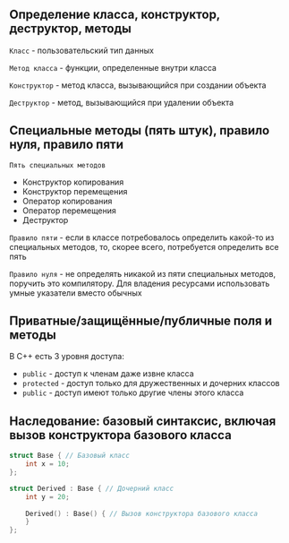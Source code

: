 ## Определение класса, конструктор, деструктор, методы
`Класс` - пользовательский тип данных

`Метод класса` - функции, определенные внутри класса

`Конструктор` - метод класса, вызывающийся при создании объекта

`Деструктор` - метод, вызывающийся при удалении объекта

## Специальные методы (пять штук), правило нуля, правило пяти
`Пять специальных методов`
* Конструктор копирования
* Конструктор перемещения
* Оператор копирования
* Оператор перемещения
* Деструктор

`Правило пяти` - если в классе потребовалось определить какой-то из специальных методов, то, скорее всего, потребуется определить все пять

`Правило нуля` - не определять никакой из пяти специальных методов, поручить это компилятору. Для владения ресурсами использовать умные указатели вместо обычных

## Приватные/защищённые/публичные поля и методы
В С++ есть 3 уровня доступа:
* `public` - доступ к членам даже извне класса
* `protected` - доступ только для дружественных и дочерних классов
* `public` - доступ имеют только другие члены этого класса

## Наследование: базовый синтаксис, включая вызов конструктора базового класса
```C++
struct Base { // Базовый класс
    int x = 10;
};

struct Derived : Base { // Дочерний класс
    int y = 20;
    
    Derived() : Base() { // Вызов конструктора базового класса
    }
};
```
